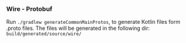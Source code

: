 ### Wire - Protobuf

Run `./gradlew generateCommonMainProtos`, to generate Kotlin files form .proto files.
The files will be generated in the following dir: `build/generated/source/wire/`
